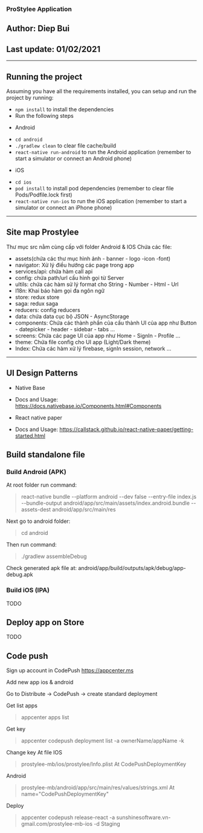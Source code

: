 ### ProStylee Application

## Author: Diep Bui

## Last update: 01/02/2021

---

## Running the project

Assuming you have all the requirements installed, you can setup and run the project by running:

- `npm install` to install the dependencies
- Run the following steps

* Android

- `cd android`
- `./gradlew clean` to clear file cache/build
- `react-native run-android` to run the Android application (remember to start a simulator or connect an Android phone)

* iOS

- `cd ios`
- `pod install` to install pod dependencies (remember to clear file Pods/Podfile.lock first)
- `react-native run-ios` to run the iOS application (remember to start a simulator or connect an iPhone phone)

---

## Site map Prostylee

Thư mục src nằm cùng cấp với folder Android & IOS
Chứa các file:

- assets(chứa các thư mục hình ảnh - banner - logo -icon -font)
- navigator: Xử lý điều hướng các page trong app
- services/api: chứa hàm call api
- config: chứa path/url cấu hình gọi từ Server
- ultils: chứa các hàm sử lý format cho String - Number - Html - Url
- I18n: Khai báo hàm gọi đa ngôn ngữ
- store: redux store
- saga: redux saga
- reducers: config reducers
- data: chứa data cục bộ JSON - AsyncStorage
- components: Chứa các thành phần của cấu thành UI của app như Button - datepicker - header - sidebar - tabs …
- screens: Chứa các page UI của app như Home - SignIn - Profile …
- theme: Chứa file config cho UI app (Light/Dark theme)
- Index: Chứa các hàm xử lý firebase, signIn session, network ...

---

## UI Design Patterns

- Native Base

* Docs and Usage: https://docs.nativebase.io/Components.html#Components

- React native paper

* Docs and Usage: https://callstack.github.io/react-native-paper/getting-started.html

## Build standalone file

### Build Android (APK)

At root folder run command:

> react-native bundle --platform android --dev false --entry-file index.js --bundle-output android/app/src/main/assets/index.android.bundle --assets-dest android/app/src/main/res

Next go to android folder:

> cd android

Then run command:

> ./gradlew assembleDebug

Check generated apk file at: android/app/build/outputs/apk/debug/app-debug.apk

### Build iOS (IPA)

TODO

## Deploy app on Store

TODO

## Code push
Sign up account in CodePush https://appcenter.ms

Add new app ios & android

Go to Distribute -> CodePush -> create standard deployment

Get list apps
> appcenter apps list

Get key 
> appcenter codepush deployment list -a ownerName/appName -k

Change key At file
IOS
> prostylee-mb/ios/prostylee/Info.plist
> At <key>CodePushDeploymentKey</key>

Android
> prostylee-mb/android/app/src/main/res/values/strings.xml
> At name="CodePushDeploymentKey"

Deploy
> appcenter codepush release-react -a sunshinesoftware.vn-gmail.com/prostylee-mb-ios -d Staging




